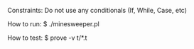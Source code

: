 Constraints:
Do not use any conditionals (If, While, Case, etc)

How to run:
$ ./minesweeper.pl

How to test:
$ prove -v t/*.t
